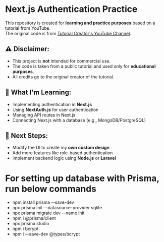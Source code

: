 # Next.js Authentication Practice

This repository is created for **learning and practice purposes** based on a tutorial from YouTube.  
The original code is from [Tutorial Creator's YouTube Channel](https://www.youtube.com/watch?v=0eu4_lLFkGk).

## ⚠️ Disclaimer:
- This project is **not** intended for commercial use.  
- The code is taken from a public tutorial and used only for **educational purposes**.  
- All credits go to the original creator of the tutorial.  

## 🔧 What I'm Learning:
- Implementing authentication in **Next.js**
- Using **NextAuth.js** for user authentication
- Managing API routes in Next.js  
- Connecting Next.js with a database (e.g., MongoDB/PostgreSQL)

## 🚀 Next Steps:
- Modify the UI to create my **own custom design**  
- Add more features like role-based authentication  
- Implement backend logic using **Node.js** or **Laravel**

# For setting up database with Prisma, run below commands
- npm install prisma --save-dev
- npx prisma init --datasource-provider sqlite
- npx prisma migrate dev --name init
- npm i @prisma/client
- npx prisma studio
- npm i bcrypt
- npm i --save-dev @types/bcrypt

